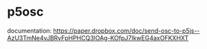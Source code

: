 # p5osc
documentation: https://paper.dropbox.com/doc/send-osc-to-p5js--AzU3TmNe4vJBRyFpHPHCQ3lOAg-KOfpJ7IkwEG4axOFKXHXT
